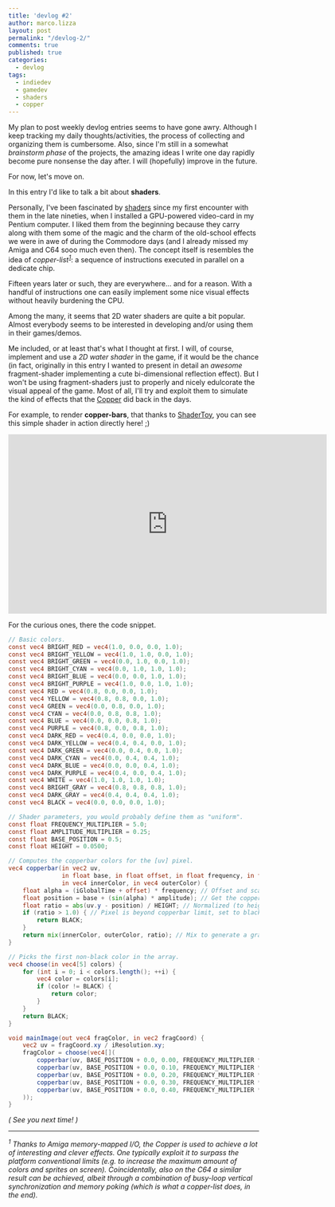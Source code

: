 ```yaml
---
title: 'devlog #2'
author: marco.lizza
layout: post
permalink: "/devlog-2/"
comments: true
published: true
categories: 
  - devlog
tags: 
  - indiedev
  - gamedev
  - shaders
  - copper
---
```

My plan to post weekly devlog entries seems to have gone awry. Although I keep tracking my daily thoughts/activities, the process of collecting and organizing them is cumbersome. Also, since I'm still in a somewhat *brainstorm phase* of the projects, the amazing ideas I write one day rapidly become pure nonsense the day after. I will (hopefully) improve in the future.

For now, let's move on.

In this entry I'd like to talk a bit about **shaders**.

Personally, I've been fascinated by [shaders](https://en.wikipedia.org/wiki/Shader) since my first encounter with them in the late nineties, when I installed a GPU-powered video-card in my Pentium computer. I liked them from the beginning because they carry along with them some of the magic and the charm of the old-school effects we were in awe of during the Commodore days (and I already missed my Amiga and C64 sooo much even then). The concept itself is resembles the idea of *copper-list<sup>[1](#note_copperlist)</sup>*: a sequence of instructions executed in parallel on a dedicate chip.

Fifteen years later or such, they are everywhere... and for a reason. With a handful of instructions one can easily implement some nice visual effects without heavily burdening the CPU.

Among the many, it seems that 2D water shaders are quite a bit popular. Almost everybody seems to be interested in developing and/or using them in their games/demos.

Me included, or at least that's what I thought at first. I will, of course, implement and use a *2D water shader* in the game, if it would be the chance (in fact, originally in this entry I wanted to present in detail an *awesome* fragment-shader implementing a cute bi-dimensional reflection effect). But I won't be using fragment-shaders just to properly and nicely edulcorate the visual appeal of the game. Most of all, I'll try and exploit them to simulate the kind of effects that the [Copper](https://en.wikipedia.org/wiki/Original_Chip_Set#Copper) did back in the days.

For example, to render **copper-bars**, that thanks to [ShaderToy](https://www.shadertoy.com/view/MsfBz4), you can see this simple shader in action directly here! ;)

<div align="center"><iframe width="640" height="360" frameborder="0" src="https://www.shadertoy.com/embed/MsfBz4?gui=true&t=10&paused=true&muted=false" allowfullscreen></iframe></div>

For the curious ones, there the code snippet.

``` glsl
// Basic colors.
const vec4 BRIGHT_RED = vec4(1.0, 0.0, 0.0, 1.0);
const vec4 BRIGHT_YELLOW = vec4(1.0, 1.0, 0.0, 1.0);
const vec4 BRIGHT_GREEN = vec4(0.0, 1.0, 0.0, 1.0);
const vec4 BRIGHT_CYAN = vec4(0.0, 1.0, 1.0, 1.0);
const vec4 BRIGHT_BLUE = vec4(0.0, 0.0, 1.0, 1.0);
const vec4 BRIGHT_PURPLE = vec4(1.0, 0.0, 1.0, 1.0);
const vec4 RED = vec4(0.8, 0.0, 0.0, 1.0);
const vec4 YELLOW = vec4(0.8, 0.8, 0.0, 1.0);
const vec4 GREEN = vec4(0.0, 0.8, 0.0, 1.0);
const vec4 CYAN = vec4(0.0, 0.8, 0.8, 1.0);
const vec4 BLUE = vec4(0.0, 0.0, 0.8, 1.0);
const vec4 PURPLE = vec4(0.8, 0.0, 0.8, 1.0);
const vec4 DARK_RED = vec4(0.4, 0.0, 0.0, 1.0);
const vec4 DARK_YELLOW = vec4(0.4, 0.4, 0.0, 1.0);
const vec4 DARK_GREEN = vec4(0.0, 0.4, 0.0, 1.0);
const vec4 DARK_CYAN = vec4(0.0, 0.4, 0.4, 1.0);
const vec4 DARK_BLUE = vec4(0.0, 0.0, 0.4, 1.0);
const vec4 DARK_PURPLE = vec4(0.4, 0.0, 0.4, 1.0);
const vec4 WHITE = vec4(1.0, 1.0, 1.0, 1.0);
const vec4 BRIGHT_GRAY = vec4(0.8, 0.8, 0.8, 1.0);
const vec4 DARK_GRAY = vec4(0.4, 0.4, 0.4, 1.0);
const vec4 BLACK = vec4(0.0, 0.0, 0.0, 1.0);

// Shader parameters, you would probably define them as "uniform".
const float FREQUENCY_MULTIPLIER = 5.0;
const float AMPLITUDE_MULTIPLIER = 0.25;
const float BASE_POSITION = 0.5;
const float HEIGHT = 0.0500;

// Computes the copperbar colors for the [uv] pixel.
vec4 copperbar(in vec2 uv,
               in float base, in float offset, in float frequency, in float amplitude,
               in vec4 innerColor, in vec4 outerColor) {
    float alpha = (iGlobalTime + offset) * frequency; // Offset and scale current time.
    float position = base + (sin(alpha) * amplitude); // Get the copperbar middle position.
    float ratio = abs(uv.y - position) / HEIGHT; // Normalized (to height) distance.
    if (ratio > 1.0) { // Pixel is beyond copperbar limit, set to black.
        return BLACK;
    }
    return mix(innerColor, outerColor, ratio); // Mix to generate a gradient.
}

// Picks the first non-black color in the array.
vec4 choose(in vec4[5] colors) {
    for (int i = 0; i < colors.length(); ++i) {
        vec4 color = colors[i];
        if (color != BLACK) {
            return color;
        }
    }
    return BLACK;
}

void mainImage(out vec4 fragColor, in vec2 fragCoord) {
    vec2 uv = fragCoord.xy / iResolution.xy;
    fragColor = choose(vec4[](
        copperbar(uv, BASE_POSITION + 0.0, 0.00, FREQUENCY_MULTIPLIER * 1.0, AMPLITUDE_MULTIPLIER * 1.0, BRIGHT_CYAN,    DARK_BLUE),
        copperbar(uv, BASE_POSITION + 0.0, 0.10, FREQUENCY_MULTIPLIER * 1.0, AMPLITUDE_MULTIPLIER * 1.0, BRIGHT_YELLOW, DARK_RED),
        copperbar(uv, BASE_POSITION + 0.0, 0.20, FREQUENCY_MULTIPLIER * 1.0, AMPLITUDE_MULTIPLIER * 1.0, BRIGHT_YELLOW, DARK_GREEN),
        copperbar(uv, BASE_POSITION + 0.0, 0.30, FREQUENCY_MULTIPLIER * 1.0, AMPLITUDE_MULTIPLIER * 1.0, PURPLE, DARK_YELLOW),
        copperbar(uv, BASE_POSITION + 0.0, 0.40, FREQUENCY_MULTIPLIER * 1.0, AMPLITUDE_MULTIPLIER * 1.0, BRIGHT_GRAY, BLUE)
    ));
}
```

*( See you next time! )*

---

*<sup><a name="note_copperlist">1</a></sup> Thanks to Amiga memory-mapped I/O, the Copper is used to achieve a lot of interesting and clever effects. One typically exploit it to surpass the platform conventional limits (e.g. to increase the maximum amount of colors and sprites on screen). Coincidentally, also on the C64 a similar result can be achieved, albeit through a combination of busy-loop vertical synchronization and memory poking (which is what a copper-list does, in the end).*
